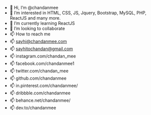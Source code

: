 - 👋 Hi, I’m @chandanmee
- 👀 I’m interested in HTML, CSS, JS, Jquery, Bootstrap, MySQL, PHP, ReactJS and many more.
- 🌱 I’m currently learning ReactJS
- 💞️ I’m looking to collaborate
- 📫 How to reach me 
- 📫 sayhi@chandanmee.com
- 📫 sayhitochandan@gmail.com
- 📫 instagram.com/chandan_mee
- 📫 facebook.com/chandanmee1
- 📫 twitter.com/chandan_mee
- 📫 github.com/chandanmee
- 📫 in.pinterest.com/chandanmee/
- 📫 dribbble.com/chandanmee
- 📫 behance.net/chandanmee/
- 📫 dev.to/chandanmee
<!---
chandanmee/chandanmee is a ✨ special ✨ repository because its `README.md` (this file) appears on your GitHub profile.
You can click the Preview link to take a look at your changes.
--->
